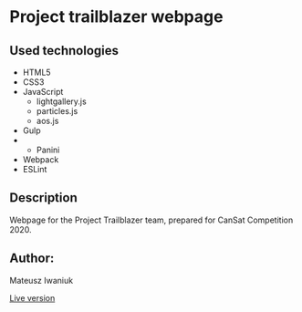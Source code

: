 # Project trailblazer webpage

## Used technologies

- HTML5
- CSS3
- JavaScript
  - lightgallery.js
  - particles.js
  - aos.js
- Gulp
- - Panini
- Webpack
- ESLint

## Description

Webpage for the Project Trailblazer team, prepared for CanSat Competition 2020.

## Author:

Mateusz Iwaniuk

[Live version](http://www.project-trailblazer.pl/)
